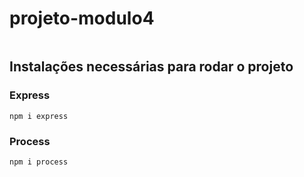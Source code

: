 # projeto-modulo4
```

```
## Instalações necessárias para rodar o projeto
### Express
```
npm i express
```
### Process
```
npm i process
```
